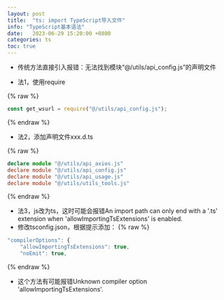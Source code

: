 ```yaml
---
layout: post
title:  "ts: import TypeScript导入文件"
info: "TypeScript基本语法"
date:   2023-06-29 15:20:00 +0800
categories: ts
toc: true
---
```


- 传统方法直接引入报错：无法找到模块“@/utils/api_config.js”的声明文件


- 法1，使用require

{% raw %}
```js
const get_wsurl = require("@/utils/api_config.js");
```
{% endraw %}


- 法2，添加声明文件xxx.d.ts

{% raw %}
```ts
declare module "@/utils/api_axios.js"
declare module "@/utils/api_config.js"
declare module "@/utils/api_usage.js"
declare module "@/utils/utils_tools.js"
```
{% endraw %}


- 法3，js改为ts，这时可能会报错An import path can only end with a '.ts' extension when 'allowImportingTsExtensions' is enabled.
- 修改tsconfig.json，根据提示添加：
{% raw %}
```js
"compilerOptions": {
    "allowImportingTsExtensions": true,
    "noEmit": true,
```
{% endraw %}
- 这个方法有可能报错Unknown compiler option 'allowImportingTsExtensions'.





